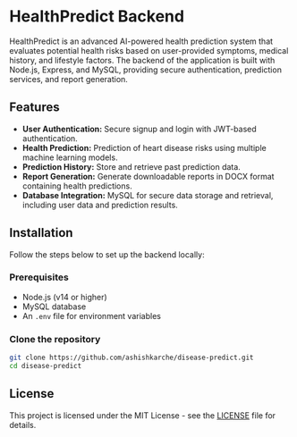# HealthPredict Backend

HealthPredict is an advanced AI-powered health prediction system that evaluates potential health risks based on user-provided symptoms, medical history, and lifestyle factors. The backend of the application is built with Node.js, Express, and MySQL, providing secure authentication, prediction services, and report generation.

## Features
- **User Authentication:** Secure signup and login with JWT-based authentication.
- **Health Prediction:** Prediction of heart disease risks using multiple machine learning models.
- **Prediction History:** Store and retrieve past prediction data.
- **Report Generation:** Generate downloadable reports in DOCX format containing health predictions.
- **Database Integration:** MySQL for secure data storage and retrieval, including user data and prediction results.

## Installation

Follow the steps below to set up the backend locally:

### Prerequisites
- Node.js (v14 or higher)
- MySQL database
- An `.env` file for environment variables

### Clone the repository
```bash
git clone https://github.com/ashishkarche/disease-predict.git
cd disease-predict
```

## License
This project is licensed under the MIT License - see the [LICENSE](LICENSE) file for details.

